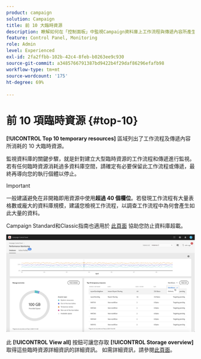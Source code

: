 ```yaml
---
product: campaign
solution: Campaign
title: 前 10 大臨時資源
description: 瞭解如何在「控制面板」中監視Campaign資料庫上工作流程與傳遞內容所產生的10大臨時資源。
feature: Control Panel, Monitoring
role: Admin
level: Experienced
exl-id: 2fa2ffbb-102b-42c4-8feb-b0263ee9c930
source-git-commit: a3485766791387bd9422b4f29daf86296efafb98
workflow-type: tm+mt
source-wordcount: '175'
ht-degree: 69%

---
```


# 前 10 項臨時資源 {#top-10}

**[!UICONTROL Top 10 temporary resources]** 區域列出了工作流程及傳遞內容所消耗的 10 大臨時資源。

監視資料庫的關鍵步驟，就是針對建立大型臨時資源的工作流程和傳遞進行監視。若有任何臨時資源消耗過多資料庫空間，請確定有必要保留此工作流程或傳遞，最終再導向您的執行個體以停止。

>[!IMPORTANT]
>
>一般建議避免在非開箱即用資源中使用&#x200B;**超過 40 個欄位**。若發現工作流程有大量表格數或龐大的資料庫規模，建議您檢視工作流程，以調查工作流程中為何會產生如此大量的資料。
>
>Campaign Standard和Classic指南也適用於 [此頁面](database-preventing-overload.md) 協助您防止資料庫超載。

![](assets/database-top10.png)

此 **[!UICONTROL View all]** 按鈕可讓您存取 **[!UICONTROL Storage overview]** 取得這些臨時資源詳細資訊的詳細資訊。 如需詳細資訊，請參閱[此頁面](database-storage-overview.md)。
